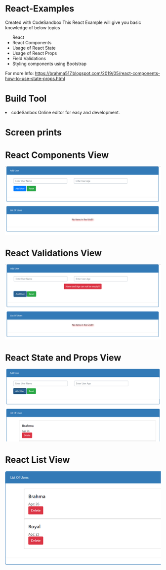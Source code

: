 # React-Examples
Created with CodeSandbox
This React Example will give you basic knowledge of below topics
<ul> React 
<li> React Components</li>
<li> Usage of React State</li>
<li> Usage of React Props</li>
<li> Field Validations</li>
<li> Styling components using Bootstrap</li>
</ul>

For more Info: https://brahma517.blogspot.com/2019/05/react-components-how-to-use-state-props.html


  
  # Build Tool
  <li> codeSanbox Online editor for easy and development.</li>
  
  # Screen prints 
  # React Components View
  ![Capture-1](https://github.com/Brahmaiah-Rayalla/React-Examples/blob/master/Capture-1-react-components.PNG)
  
  # React Validations View
  ![Capture-2](https://github.com/Brahmaiah-Rayalla/React-Examples/blob/master/Capture-2-react-validations.PNG)
  
  # React State and Props View
  ![Capture-3](https://github.com/Brahmaiah-Rayalla/React-Examples/blob/master/Capture-3-react-props.PNG)
  
  # React List View
  ![Capture-4](https://github.com/Brahmaiah-Rayalla/React-Examples/blob/master/Capture-4-react-list.PNG)
  
  
  


  
